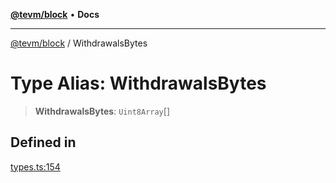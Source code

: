 [**@tevm/block**](../README.md) • **Docs**

***

[@tevm/block](../globals.md) / WithdrawalsBytes

# Type Alias: WithdrawalsBytes

> **WithdrawalsBytes**: `Uint8Array`[]

## Defined in

[types.ts:154](https://github.com/evmts/tevm-monorepo/blob/main/packages/block/src/types.ts#L154)
